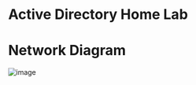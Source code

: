 # Active Directory Home Lab

# Network Diagram

![image](https://github.com/user-attachments/assets/9b915b7b-c583-45a1-ae47-06acadd7b33f)
